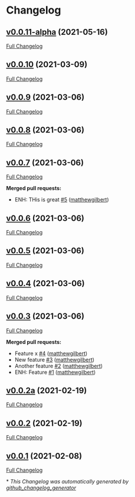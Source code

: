 # Changelog

## [v0.0.11-alpha](https://github.com/matthewgilbert/tester_project/tree/v0.0.11-alpha) (2021-05-16)

[Full Changelog](https://github.com/matthewgilbert/tester_project/compare/v0.0.10...v0.0.11-alpha)

## [v0.0.10](https://github.com/matthewgilbert/tester_project/tree/v0.0.10) (2021-03-09)

[Full Changelog](https://github.com/matthewgilbert/tester_project/compare/v0.0.9...v0.0.10)

## [v0.0.9](https://github.com/matthewgilbert/tester_project/tree/v0.0.9) (2021-03-06)

[Full Changelog](https://github.com/matthewgilbert/tester_project/compare/v0.0.8...v0.0.9)

## [v0.0.8](https://github.com/matthewgilbert/tester_project/tree/v0.0.8) (2021-03-06)

[Full Changelog](https://github.com/matthewgilbert/tester_project/compare/v0.0.7...v0.0.8)

## [v0.0.7](https://github.com/matthewgilbert/tester_project/tree/v0.0.7) (2021-03-06)

[Full Changelog](https://github.com/matthewgilbert/tester_project/compare/v0.0.6...v0.0.7)

**Merged pull requests:**

- ENH: THis is great [\#5](https://github.com/matthewgilbert/tester_project/pull/5) ([matthewgilbert](https://github.com/matthewgilbert))

## [v0.0.6](https://github.com/matthewgilbert/tester_project/tree/v0.0.6) (2021-03-06)

[Full Changelog](https://github.com/matthewgilbert/tester_project/compare/v0.0.5...v0.0.6)

## [v0.0.5](https://github.com/matthewgilbert/tester_project/tree/v0.0.5) (2021-03-06)

[Full Changelog](https://github.com/matthewgilbert/tester_project/compare/v0.0.4...v0.0.5)

## [v0.0.4](https://github.com/matthewgilbert/tester_project/tree/v0.0.4) (2021-03-06)

[Full Changelog](https://github.com/matthewgilbert/tester_project/compare/v0.0.3...v0.0.4)

## [v0.0.3](https://github.com/matthewgilbert/tester_project/tree/v0.0.3) (2021-03-06)

[Full Changelog](https://github.com/matthewgilbert/tester_project/compare/v0.0.2a...v0.0.3)

**Merged pull requests:**

- Feature x [\#4](https://github.com/matthewgilbert/tester_project/pull/4) ([matthewgilbert](https://github.com/matthewgilbert))
- New feature [\#3](https://github.com/matthewgilbert/tester_project/pull/3) ([matthewgilbert](https://github.com/matthewgilbert))
- Another feature [\#2](https://github.com/matthewgilbert/tester_project/pull/2) ([matthewgilbert](https://github.com/matthewgilbert))
- ENH: Feature [\#1](https://github.com/matthewgilbert/tester_project/pull/1) ([matthewgilbert](https://github.com/matthewgilbert))

## [v0.0.2a](https://github.com/matthewgilbert/tester_project/tree/v0.0.2a) (2021-02-19)

[Full Changelog](https://github.com/matthewgilbert/tester_project/compare/v0.0.2...v0.0.2a)

## [v0.0.2](https://github.com/matthewgilbert/tester_project/tree/v0.0.2) (2021-02-19)

[Full Changelog](https://github.com/matthewgilbert/tester_project/compare/v0.0.1...v0.0.2)

## [v0.0.1](https://github.com/matthewgilbert/tester_project/tree/v0.0.1) (2021-02-08)

[Full Changelog](https://github.com/matthewgilbert/tester_project/compare/4ff623887e50f3a0d4f784cd40ae210478e62552...v0.0.1)



\* *This Changelog was automatically generated by [github_changelog_generator](https://github.com/github-changelog-generator/github-changelog-generator)*

